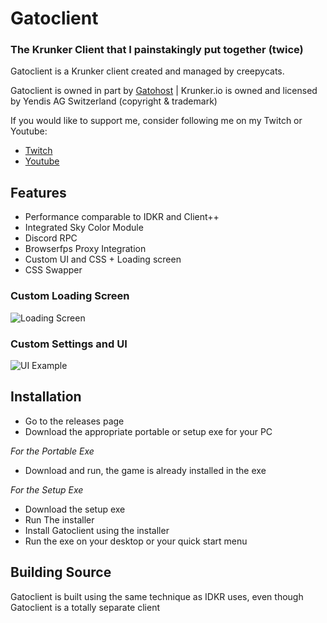 # Gatoclient
### The Krunker Client that I painstakingly put together (twice)

Gatoclient is a Krunker client created and managed by creepycats.

Gatoclient is owned in part by [Gatohost](https://gatohost.tk) | Krunker.io is owned and licensed by Yendis AG Switzerland (copyright & trademark)

If you would like to support me, consider following me on my Twitch or Youtube:
- [Twitch](https://twitch.tv/creepycats)
- [Youtube](https://www.youtube.com/c/creepycatsttv)

## Features

- Performance comparable to IDKR and Client++
- Integrated Sky Color Module
- Discord RPC
- Browserfps Proxy Integration
- Custom UI and CSS + Loading screen
- CSS Swapper

###  Custom Loading Screen
![Loading Screen](https://cdn.discordapp.com/attachments/661004708852269080/899423342501703771/unknown.png)

### Custom Settings and UI
![UI Example](https://media.discordapp.net/attachments/634754871894999051/899407146066804746/unknown.png?width=861&height=468)

## Installation
- Go to the releases page
- Download the appropriate portable or setup exe for your PC

_For the Portable Exe_
- Download and run, the game is already installed in the exe

_For the Setup Exe_
- Download the setup exe
- Run The installer
- Install Gatoclient using the installer
- Run the exe on your desktop or your quick start menu

## Building Source
Gatoclient is built using the same technique as IDKR uses, even though Gatoclient is a totally separate client
